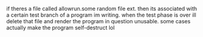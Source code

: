 if theres a file called allowrun.some random file ext. then its associated with a certain test branch of a program im writing. when the test phase is over ill delete that file and render the program in question unusable.
some cases actually make the program self-destruct lol
